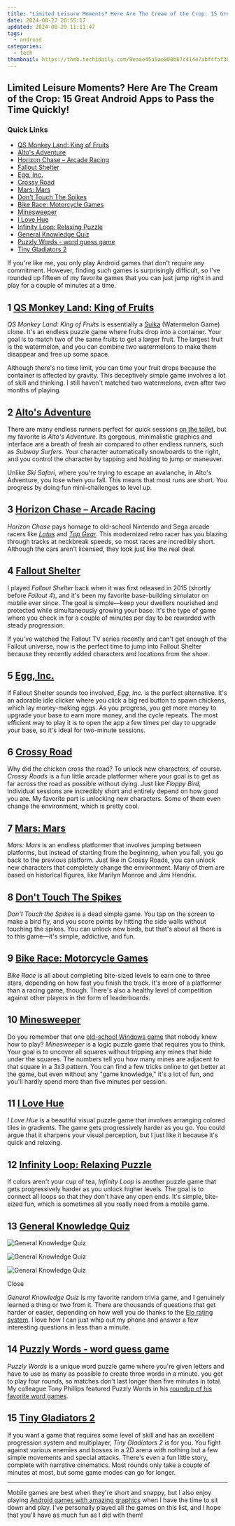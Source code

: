 ```yaml
---
title: "Limited Leisure Moments? Here Are The Cream of the Crop: 15 Great Android Apps to Pass the Time Quickly!"
date: 2024-08-27 20:55:17
updated: 2024-08-29 11:11:47
tags:
  - android
categories:
  - tech
thumbnail: https://thmb.techidaily.com/9eaae45a5ae000b67c414e7abf4faf363e86f993286beb6923a862b27612bc1e.jpg
---
```


## Limited Leisure Moments? Here Are The Cream of the Crop: 15 Great Android Apps to Pass the Time Quickly!

### Quick Links

* [QS Monkey Land: King of Fruits](https://screen-capture.techidaily.com/new-secrets-to-saving-and-sharing-your-roblox-experience-on-a-mac-for-2024/)
* [Alto's Adventure](https://blog-min.techidaily.com/how-to-restore-wiped-videos-on-vivo-v29-by-fonelab-android-recover-video/)
* [Horizon Chase – Arcade Racing](https://unlock-android.techidaily.com/how-to-unlock-infinix-smart-7-phone-without-google-account-by-drfone-android/)
* [Fallout Shelter](https://screen-mirror.techidaily.com/3-facts-you-need-to-know-about-screen-mirroring-tecno-camon-20-pro-5g-drfone-by-drfone-android/)
* [Egg, Inc.](https://buynow-help.techidaily.com/samsung-qn55q60rafxza-smart-tv-review-a-stellar-4k-hdr10plus-capable-tv/)
* [Crossy Road](https://location-social.techidaily.com/in-2024-change-location-on-yik-yak-for-your-realme-12-proplus-5g-to-enjoy-more-fun-drfone-by-drfone-virtual-android/)
* [Mars: Mars](https://app-tips.techidaily.com/top-rated-unbiased-news-apps-the-ultimate-list-for-both-iphone-and-android-users/)
* [Don't Touch The Spikes](https://screen-mirror.techidaily.com/how-to-stream-apple-iphone-12-pro-max-video-to-computer-drfone-by-drfone-ios/)
* [Bike Race: Motorcycle Games](https://instagram-videos.techidaily.com/new-in-2024-assessing-the-credibility-of-online-self-imaging-on-instagram/)
* [Minesweeper](https://instagram-video-files.techidaily.com/new-spotting-instagrams-newly-deactivated-accounts-for-2024/)
* [I Love Hue](https://snapchat-videos.techidaily.com/updated-reimagine-personal-storytelling-on-snapchat-access-a-library-of-over-120-ideas-to-stand-out/)
* [Infinity Loop: Relaxing Puzzle](https://android-transfer.techidaily.com/in-2024-how-to-transfer-contacts-from-asus-rog-phone-8-to-iphone-xs11-drfone-by-drfone-transfer-from-android-transfer-from-android/)
* [General Knowledge Quiz](https://extra-hints.techidaily.com/craft-your-vision-essential-windows-10-tips-for-future-directors/)
* [Puzzly Words - word guess game](https://data-safeguard.techidaily.com/stellars-top-guides-essential-data-deletion-strategies/)
* [Tiny Gladiators 2](https://snapchat-videos.techidaily.com/new-2024-approved-captivating-storytelling-with-these-6-snapchat-video-editors/)

 If you're like me, you only play Android games that don't require any commitment. However, finding such games is surprisingly difficult, so I've rounded up fifteen of my favorite games that you can just jump right in and play for a couple of minutes at a time.

## 1 [QS Monkey Land: King of Fruits](https://www.anrdoezrs.net/links/3607085/type/dlg/sid/UUhtgUeUpU2003357/https://play.google.com/store/apps/details?id=com.QSSUMSTUDIO.QSWaterMelon) 

_QS Monkey Land: King of Fruits_ is essentially a [Suika](https://suikagame.com/) (Watermelon Game) clone. It's an endless puzzle game where fruits drop into a container. Your goal is to match two of the same fruits to get a larger fruit. The largest fruit is the watermelon, and you can combine two watermelons to make them disappear and free up some space.

 Although there's no time limit, you can time your fruit drops because the container is affected by gravity. This deceptively simple game involves a lot of skill and thinking. I still haven't matched two watermelons, even after two months of playing.

## 2 [Alto's Adventure](https://www.anrdoezrs.net/links/3607085/type/dlg/sid/UUhtgUeUpU2003357/https://play.google.com/store/apps/details?id=com.noodlecake.altosadventure) 

 There are many endless runners perfect for quick sessions [on the toilet](https://visual-screen-recording.techidaily.com/updated-in-2024-how-to-use-a-whiteboard-in-google-meet-on-laptopiphoneandroid/), but my favorite is _Alto's Adventure_. Its gorgeous, minimalistic graphics and interface are a breath of fresh air compared to other endless runners, such as _Subway Surfers_. Your character automatically snowboards to the right, and you control the character by tapping and holding to jump or maneuver.

 Unlike _Ski Safari_, where you're trying to escape an avalanche, in Alto's Adventure, you lose when you fall. This means that most runs are short. You progress by doing fun mini-challenges to level up.

## 3 [Horizon Chase – Arcade Racing](https://www.anrdoezrs.net/links/3607085/type/dlg/sid/UUhtgUeUpU2003357/https://play.google.com/store/apps/details?id=com.aquiris.horizonchase&cjevent=2129e7a91cde11ef80580d370a82b832) 

_Horizon Chase_ pays homage to old-school Nintendo and Sega arcade racers like [_Lotus_](https://en.wikipedia.org/wiki/Lotus%5F%28video%5Fgame%5Fseries%29) and _[Top Gear](https://en.wikipedia.org/wiki/Top%5FGear%5F%28video%5Fgame%29)_. This modernized retro racer has you blazing through tracks at neckbreak speeds, so most races are incredibly short. Although the cars aren't licensed, they look just like the real deal.

## 4 [Fallout Shelter](https://www.anrdoezrs.net/links/3607085/type/dlg/sid/UUhtgUeUpU2003357/https://play.google.com/store/apps/details?id=com.bethsoft.falloutshelter) 

 I played _Fallout Shelter_ back when it was first released in 2015 (shortly before _Fallout 4_), and it's been my favorite base-building simulator on mobile ever since. The goal is simple—keep your dwellers nourished and protected while simultaneously growing your base. It's the type of game where you check in for a couple of minutes per day to be rewarded with steady progression.

 If you've watched the Fallout TV series recently and can't get enough of the Fallout universe, now is the perfect time to jump into Fallout Shelter because they recently added characters and locations from the show.

## 5 [Egg, Inc.](https://www.anrdoezrs.net/links/3607085/type/dlg/sid/UUhtgUeUpU2003357/https://play.google.com/store/apps/details?id=com.auxbrain.egginc) 

 If Fallout Shelter sounds too involved, _Egg, Inc._ is the perfect alternative. It's an adorable idle clicker where you click a big red button to spawn chickens, which lay money-making eggs. As you progress, you get more money to upgrade your base to earn more money, and the cycle repeats. The most efficient way to play it is to open the app a few times per day to upgrade your base, so it's ideal for two-minute sessions.

## 6 [Crossy Road](https://www.anrdoezrs.net/links/3607085/type/dlg/sid/UUhtgUeUpU2003357/https://play.google.com/store/apps/details?id=com.yodo1.crossyroad) 

 Why did the chicken cross the road? To unlock new characters, of course. _Crossy Roads_ is a fun little arcade platformer where your goal is to get as far across the road as possible without dying. Just like _Floppy Bird_, individual sessions are incredibly short and entirely depend on how good you are. My favorite part is unlocking new characters. Some of them even change the environment, which is pretty cool.

## 7 [Mars: Mars](https://www.anrdoezrs.net/links/3607085/type/dlg/sid/UUhtgUeUpU2003357/https://play.google.com/store/apps/details?id=com.pomelogames.MarsGame) 

_Mars: Mars_ is an endless platformer that involves jumping between platforms, but instead of starting from the beginning, when you fail, you go back to the previous platform. Just like in Crossy Roads, you can unlock new characters that completely change the environment. Many of them are based on historical figures, like Marilyn Monroe and Jimi Hendrix.

## 8 [Don't Touch The Spikes](https://www.anrdoezrs.net/links/3607085/type/dlg/sid/UUhtgUeUpU2003357/https://play.google.com/store/apps/details?id=com.ketchapp.donttouchthespikes) 

_Don't Touch the Spikes_ is a dead simple game. You tap on the screen to make a bird fly, and you score points by hitting the side walls without touching the spikes. You can unlock new birds, but that's about all there is to this game—it's simple, addictive, and fun.

## 9 [Bike Race: Motorcycle Games](https://www.anrdoezrs.net/links/3607085/type/dlg/sid/UUhtgUeUpU2003357/https://play.google.com/store/apps/details?id=com.topfreegames.bikeracefreeworld&hl=en&gl=US) 

_Bike Race_ is all about completing bite-sized levels to earn one to three stars, depending on how fast you finish the track. It's more of a platformer than a racing game, though. There's also a healthy level of competition against other players in the form of leaderboards.

## 10 [Minesweeper](https://www.anrdoezrs.net/links/3607085/type/dlg/sid/UUhtgUeUpU2003357/https://play.google.com/store/apps/details?id=Draziw.Button.Mines&hl=en&gl=US) 

 Do you remember that one [old-school Windows game](https://phone-solutions.techidaily.com/bypass-iphone-6s-plus-activation-lock-without-previous-owner-by-drfone-ios-unlock-ios-unlock/) that nobody knew how to play? _Minesweeper_ is a logic puzzle game that requires you to think. Your goal is to uncover all squares without tripping any mines that hide under the squares. The numbers tell you how many mines are adjacent to that square in a 3x3 pattern. You can find a few tricks online to get better at the game, but even without any "game knowledge," it's a lot of fun, and you'll hardly spend more than five minutes per session.

## 11 [I Love Hue](https://www.anrdoezrs.net/links/3607085/type/dlg/sid/UUhtgUeUpU2003357/https://play.google.com/store/apps/details?id=com.zutgames.ilovehue) 

_I Love Hue_ is a beautiful visual puzzle game that involves arranging colored tiles in gradients. The game gets progressively harder as you go. You could argue that it sharpens your visual perception, but I just like it because it's quick and relaxing.

## 12 [Infinity Loop: Relaxing Puzzle](https://www.anrdoezrs.net/links/3607085/type/dlg/sid/UUhtgUeUpU2003357/https://play.google.com/store/apps/details?id=com.balysv.loop) 

 If colors aren't your cup of tea, _Infinity Loop_ is another puzzle game that gets progressively harder as you unlock higher levels. The goal is to connect all loops so that they don't have any open ends. It's simple, bite-sized fun, which is sometimes all you really need from a mobile game.

## 13 [General Knowledge Quiz](https://www.anrdoezrs.net/links/3607085/type/dlg/sid/UUhtgUeUpU2003357/https://play.google.com/store/apps/details?id=com.timleg.quiz) 

![General Knowledge Quiz](https://static1.howtogeekimages.com/wordpress/wp-content/uploads/2024/06/screenshot.png) 

![General Knowledge Quiz](https://static1.howtogeekimages.com/wordpress/wp-content/uploads/2024/06/t-dknpzp6lihqqtyyi2ik0j1myzz5inb.png) 

![General Knowledge Quiz](https://static1.howtogeekimages.com/wordpress/wp-content/uploads/2024/06/screenshot-1.png) 

Close 

_General Knowledge Quiz_ is my favorite random trivia game, and I genuinely learned a thing or two from it. There are thousands of questions that get harder or easier, depending on how well you do thanks to the [Elo rating system](https://en.wikipedia.org/wiki/Elo%5Frating%5Fsystem). I love how I can just whip out my phone and answer a few interesting questions in less than a minute.

## 14 [Puzzly Words - word guess game](https://www.anrdoezrs.net/links/3607085/type/dlg/sid/UUhtgUeUpU2003357/https://play.google.com/store/apps/details?id=air.eu.fufla.puzzlywords&hl=en%5FUS&gl=US) 

_Puzzly Words_ is a unique word puzzle game where you're given letters and have to use as many as possible to create three words in a minute. you get to play four rounds, so matches don't last longer than five minutes in total. My colleague Tony Phillips featured Puzzly Words in his [roundup of his favorite word games](https://facebook-record-videos.techidaily.com/updated-2024-approved-brevity-in-action-the-process-of-shortening-youtube-videos/).

## 15 [Tiny Gladiators 2](https://www.anrdoezrs.net/links/3607085/type/dlg/sid/UUhtgUeUpU2003357/https://play.google.com/store/apps/details?id=com.boombitgames.Tiny2) 

 If you want a game that requires some level of skill and has an excellent progression system and multiplayer, _Tiny Gladiators 2_ is for you. You fight against various enemies and bosses in a 2D arena with nothing but a few simple movements and special attacks. There's even a fun little story, complete with narrative cinematics. Most rounds only take a couple of minutes at most, but some game modes can go for longer.

---

 Mobile games are best when they're short and snappy, but I also enjoy playing [Android games with amazing graphics](https://win-answers.techidaily.com/obs-microphone-not-working-discover-the-6-most-effective-solutions-of-2024/) when I have the time to sit down and play. I've personally played all the games on this list, and I hope that you'll have as much fun as I did with them!

<ins class="adsbygoogle"
     style="display:block"
     data-ad-format="autorelaxed"
     data-ad-client="ca-pub-7571918770474297"
     data-ad-slot="1223367746"></ins>



<ins class="adsbygoogle"
     style="display:block"
     data-ad-client="ca-pub-7571918770474297"
     data-ad-slot="8358498916"
     data-ad-format="auto"
     data-full-width-responsive="true"></ins>
